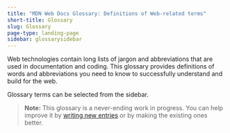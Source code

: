 ```yaml
---
title: "MDN Web Docs Glossary: Definitions of Web-related terms"
short-title: Glossary
slug: Glossary
page-type: landing-page
sidebar: glossarysidebar
---
```



Web technologies contain long lists of jargon and abbreviations that are used in documentation and coding. This glossary provides definitions of words and abbreviations you need to know to successfully understand and build for the web.

Glossary terms can be selected from the sidebar.

> **Note:** This glossary is a never-ending work in progress. You can help improve it by [writing new entries](/en-US/docs/MDN/Writing_guidelines/Howto/Write_a_new_entry_in_the_glossary) or by making the existing ones better.
